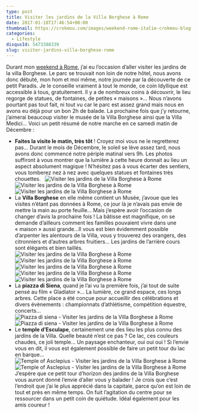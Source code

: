 ```yaml
---
type: post
title: Visiter les jardins de la Villa Borghese à Rome
date: 2017-01-18T17:46:54+00:00
thumbnail: https://crokmou.com/images/weekend-rome-italie-crokmou-blog-cuisine-voyage-belgique-98.jpg
categories:
  - Lifestyle
disqusId: 5473388339
slug: visiter-jardins-villa-borghese-rome
---
```


Durant mon [weekend à Rome](http://www.crokmou.com/2017/01/citytrip-a-rome-italie), j’ai eu l’occasion d’aller visiter les jardins de la villa Borghese. Le parc se trouvait non loin de notre hôtel, nous avons donc débuté, mon hom et moi même, notre journée par la découverte de ce petit Paradis. Je le conseille vraiment à tout le monde, ce coin Idyllique est accessible à tous, gratuitement. Il y a de nombreux coins à découvrir, le lieu regorge de statues, de fontaines, de petites « maisons »… Nous n’avons pourtant pas tout fait, ni tout vu car le parc est assez grand mais nous en avons eu déjà pour un bon 2h de balade. La prochaine fois que j’y retourne, j’aimerai beaucoup visiter le musée de la Villa Borghese ainsi que la Villa Medici… Voici un petit résumé de notre marche en ce samedi matin de Décembre :  
* **Faites la visite le matin, très tôt** ! Croyez moi vous ne le regretterez pas… Durant le mois de Décembre, le soleil se lève assez tard, nous avons donc commencé notre périple matinal vers 9h. Les photos suffiront à vous montrer que la lumière à cette heure donnait au lieu un aspect absolument magique ! N’hésitez pas à vous écarter des sentiers, vous tomberez nez à nez avec quelques statues et fontaines très chouettes.   ![Visiter les jardins de la Villa Borghese à Rome](http://www.crokmou.com/wp-content/uploads/2016/12/weekend-rome-italie-crokmou-blog-cuisine-voyage-belgique-24.jpg)![Visiter les jardins de la Villa Borghese à Rome](http://www.crokmou.com/wp-content/uploads/2016/12/weekend-rome-italie-crokmou-blog-cuisine-voyage-belgique-25.jpg)![Visiter les jardins de la Villa Borghese à Rome](http://www.crokmou.com/wp-content/uploads/2016/12/weekend-rome-italie-crokmou-blog-cuisine-voyage-belgique-26.jpg)  
* La **Villa Borghese** en elle même contient un Musée, j’avoue que les visites n’étant pas données à Rome, ce jour là je n’avais pas envie de mettre la main au porte feuille… Mais j’espère avoir l’occasion de changer d’avis la prochaine fois ! La bâtisse est magnifique, on se demande d’ailleurs comment les familles pouvaient vivre dans une « maison » aussi grande…Il vous est bien évidemment possible d’arpenter les alentours de la Villa, vous y trouverez des orangers, des citronniers et d’autres arbres fruitiers… Les jardins de l’arrière cours sont élégants et bien taillés.   ![Visiter les jardins de la Villa Borghese à Rome](http://www.crokmou.com/wp-content/uploads/2016/12/weekend-rome-italie-crokmou-blog-cuisine-voyage-belgique-27.jpg) ![Visiter les jardins de la Villa Borghese à Rome](http://www.crokmou.com/wp-content/uploads/2016/12/weekend-rome-italie-crokmou-blog-cuisine-voyage-belgique-28.jpg)![Visiter les jardins de la Villa Borghese à Rome](http://www.crokmou.com/wp-content/uploads/2016/12/weekend-rome-italie-crokmou-blog-cuisine-voyage-belgique-31.jpg) ![Visiter les jardins de la Villa Borghese à Rome](http://www.crokmou.com/wp-content/uploads/2016/12/weekend-rome-italie-crokmou-blog-cuisine-voyage-belgique-30.jpg)![Visiter les jardins de la Villa Borghese à Rome](http://www.crokmou.com/wp-content/uploads/2016/12/weekend-rome-italie-crokmou-blog-cuisine-voyage-belgique-32.jpg)  
* La **piazza di Siena**, quand je l’ai vu la première fois, j’ai tout de suite pensé au film « Gladiator »… La lumière, ce grand espace, ces longs arbres. Cette place a été conçue pour accueillir des célébrations et divers évènements : championnats d’athlétisme, compétition équestre, concerts…   ![Piazza di siena - Visiter les jardins de la Villa Borghese à Rome](http://www.crokmou.com/wp-content/uploads/2017/01/weekend-rome-italie-crokmou-blog-cuisine-voyage-belgique-97.jpg)![Piazza di siena - Visiter les jardins de la Villa Borghese à Rome](http://www.crokmou.com/wp-content/uploads/2016/12/weekend-rome-italie-crokmou-blog-cuisine-voyage-belgique-34.jpg)  
* Le **temple d’Esculape**, certainement une des lieu les plus connu des jardins de la Villa. Quelle beauté n’est ce pas ? Ce lac, ces couleurs chaudes, ce joli temple… Un paysage enchanteur, oui oui oui ! Si l’envie vous en dit, il vous est également possible de faire un petit tour du lac en barque…   ![Temple of Asclepius - Visiter les jardins de la Villa Borghese à Rome](http://www.crokmou.com/wp-content/uploads/2016/12/weekend-rome-italie-crokmou-blog-cuisine-voyage-belgique-37.jpg)![Temple of Asclepius - Visiter les jardins de la Villa Borghese à Rome](http://www.crokmou.com/wp-content/uploads/2016/12/weekend-rome-italie-crokmou-blog-cuisine-voyage-belgique-38.jpg)   J’espère que ce petit tour d’horizon des jardins de la Villa Borghese vous auront donné l’envie d’aller vous y balader ! Je crois que c’est l’endroit que j’ai le plus apprécié dans la capitale, parce qu’on est loin de tout et près en même temps. On fuit l’agitation du centre pour se ressourcer dans un petit coin de quiétude. Idéal également pour les amis coureur !